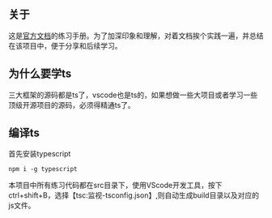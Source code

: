 ## 关于
这是[官方文档](https://www.tslang.cn/docs/handbook/basic-types.html)的练习手册。为了加深印象和理解，对着文档挨个实践一遍，并总结在该项目中，便于分享和后续学习。

## 为什么要学ts
三大框架的源码都是ts了，vscode也是ts的，如果想做一些大项目或者学习一些顶级开源项目的源码，必须得精通ts了。

## 编译ts
首先安装typescript
```
npm i -g typescript
```
本项目中所有练习代码都在src目录下，使用VScode开发工具，按下ctrl+shift+B，选择【tsc:监视-tsconfig.json】,则自动生成build目录以及对应的js文件。